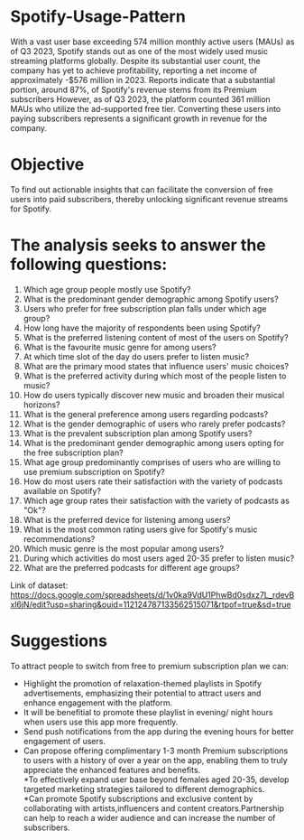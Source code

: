 # Spotify-Usage-Pattern
With a vast user base exceeding 574 million monthly active users (MAUs) as of Q3 2023, Spotify stands out as one of the most widely used music streaming platforms globally. Despite its substantial user count, the company has yet to achieve profitability, reporting a net income of approximately -$576 million in 2023.
Reports indicate that a substantial portion, around 87%, of Spotify's revenue stems from its Premium subscribers
However, as of Q3 2023, the platform counted 361 million MAUs who utilize the ad-supported free tier. Converting these users into paying subscribers represents a significant growth in revenue for the company.

# Objective
To find out actionable insights that can facilitate the conversion of free users into paid subscribers, thereby unlocking significant revenue streams for Spotify.

# The analysis seeks to answer the following questions:
1. Which age group people mostly use Spotify?
2. What is the predominant gender demographic among Spotify users?
3. Users who prefer for free subscription plan falls under which age group?
4. How long have the majority of respondents been using Spotify?
5. What is the preferred listening content of most of the users on Spotify?
6. What is the favourite music genre for among users?
7. At which time slot of the day do users prefer to listen music?
8. What are the primary mood states that influence users' music choices?
9. What is the preferred activity during which most of the people listen to music?
10. How do users typically discover new music and broaden their musical horizons?
11. What is the general preference among users regarding podcasts?
12. What is the gender demographic of users who rarely prefer podcasts?
13. What is the prevalent subscription plan among Spotify users?
14. What is the predominant gender demographic among users opting for the free subscription plan?
15. What age group predominantly comprises of users who are willing to use premium subscription on Spotify?
16. How do most users rate their satisfaction with the variety of podcasts available on Spotify?
17. Which age group rates their satisfaction with the variety of podcasts as "Ok"?
18. What is the preferred device for listening among users?
19. What is the most common rating users give for Spotify's music recommendations?
20. Which music genre is the most popular among users?
21. During which activities do most users aged 20-35 prefer to listen music?
22. What are the preferred podcasts for different age groups?

Link of dataset: https://docs.google.com/spreadsheets/d/1v0ka9VdU1PhwBd0sdxz7L_rdevBxl6jN/edit?usp=sharing&ouid=112124787133562515071&rtpof=true&sd=true

# Suggestions
To attract people to switch from free to premium subscription plan we can:

* Highlight the promotion of relaxation-themed playlists in Spotify advertisements, emphasizing their potential to attract users and enhance engagement with the platform.  
* It will be benefitial to promote these playlist in evening/ night hours when users use this app more frequently.    
* Send push notifications from the app during the evening hours for better engagement of users.  
* Can propose offering complimentary 1-3 month Premium subscriptions to users with a history of over a year on the app, enabling them to truly appreciate the enhanced features and benefits.    
*To effectively expand user base beyond females aged 20-35, develop targeted marketing strategies tailored to different demographics.  
*Can promote Spotify subscriptions and exclusive content by collaborating with artists,influencers and content creators.Partnership can help to reach a wider audience and can increase the number of subscribers.
